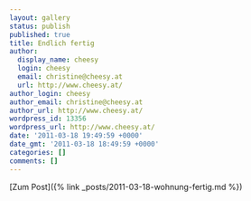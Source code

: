 ```yaml
---
layout: gallery
status: publish
published: true
title: Endlich fertig
author:
  display_name: cheesy
  login: cheesy
  email: christine@cheesy.at
  url: http://www.cheesy.at/
author_login: cheesy
author_email: christine@cheesy.at
author_url: http://www.cheesy.at/
wordpress_id: 13356
wordpress_url: http://www.cheesy.at/
date: '2011-03-18 19:49:59 +0000'
date_gmt: '2011-03-18 18:49:59 +0000'
categories: []
comments: []
---
```


[Zum Post]({% link _posts/2011-03-18-wohnung-fertig.md %})
<!--:-->

